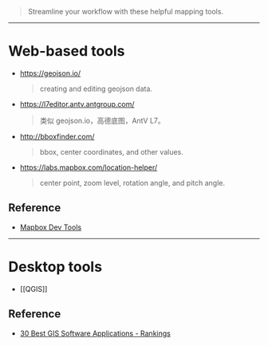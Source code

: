 > Streamline your workflow with these helpful mapping tools.

---

# Web-based tools
- https://geojson.io/
	> creating and editing geojson data.
- https://l7editor.antv.antgroup.com/
	> 类似 geojson.io，高德底图，AntV L7。
- http://bboxfinder.com/
	> bbox, center coordinates, and other values.
- https://labs.mapbox.com/location-helper/
	> center point, zoom level, rotation angle, and pitch angle.


## Reference
- [Mapbox Dev Tools](https://docs.mapbox.com/resources/dev-tools/)

---

# Desktop tools
- [[QGIS]]


## Reference
- [30 Best GIS Software Applications - Rankings](https://gisgeography.com/best-gis-software/)
